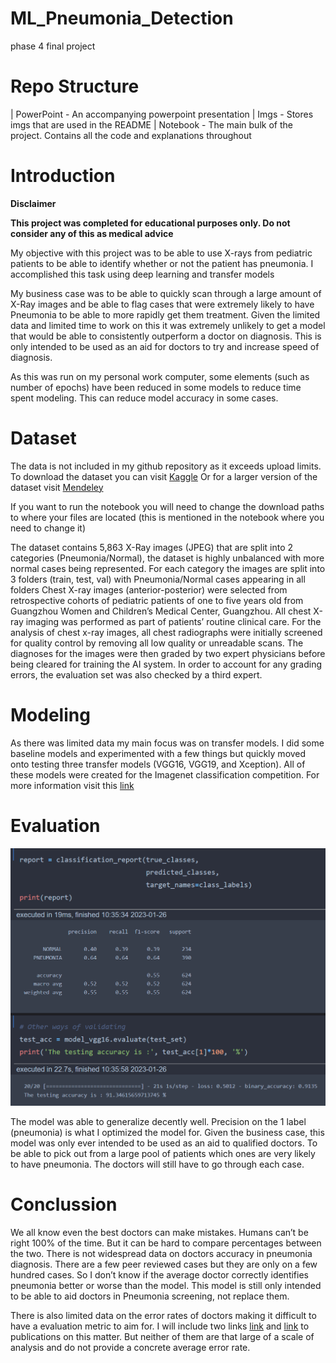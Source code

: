 # ML_Pneumonia_Detection
phase 4 final project

# Repo Structure
| PowerPoint - An accompanying powerpoint presentation
| Imgs - Stores imgs that are used in the README
| Notebook - The main bulk of the project. Contains all the code and explanations throughout

# Introduction

**Disclaimer**

**This project was completed for educational purposes only. Do not consider any of this as medical advice**

My objective with this project was to be able to use X-rays from pediatric patients to be able to identify whether or not the patient has pneumonia. I accomplished this task using deep learning and transfer models

My business case was to be able to quickly scan through a large amount of X-Ray images and be able to flag cases that were extremely likely to have Pneumonia to be able to more rapidly get them treatment. Given the limited data and limited time to work on this it was extremely unlikely to get a model that would be able to consistently outperform a doctor on diagnosis. This is only intended to be used as an aid for doctors to try and increase speed of diagnosis.

As this was run on my personal work computer, some elements (such as number of epochs) have been reduced in some models to reduce time spent modeling. This can reduce model accuracy in some cases.


# Dataset

The data is not included in my github repository as it exceeds upload limits. To download the dataset you can visit [Kaggle](https://www.kaggle.com/datasets/paultimothymooney/chest-xray-pneumonia) 
Or for a larger version of the dataset visit [Mendeley](https://data.mendeley.com/datasets/rscbjbr9sj/3) 

If you want to run the notebook you will need to change the download paths to where your files are located (this is mentioned in the notebook where you need to change it)

The dataset contains 5,863 X-Ray images (JPEG) that are split into 2 categories (Pneumonia/Normal), the dataset is highly unbalanced with more normal cases being represented. For each category the images are split into 3 folders (train, test, val) with Pneumonia/Normal cases appearing in all folders
Chest X-ray images (anterior-posterior) were selected from retrospective cohorts of pediatric patients of one to five years old from Guangzhou Women and Children’s Medical Center, Guangzhou. All chest X-ray imaging was performed as part of patients’ routine clinical care.
For the analysis of chest x-ray images, all chest radiographs were initially screened for quality control by removing all low quality or unreadable scans. The diagnoses for the images were then graded by two expert physicians before being cleared for training the AI system. In order to account for any grading errors, the evaluation set was also checked by a third expert.
# Modeling
As there was limited data my main focus was on transfer models. I did some baseline models and experimented with a few things but quickly moved onto testing three transfer models (VGG16, VGG19, and Xception). All of these models were created for the Imagenet classification competition. For more information visit this [link](https://dl.acm.org/doi/10.1145/3065386) 

# Evaluation
<img src="https://github.com/DivisiBULL/ML_Pneumonia_Detection/blob/main/imgs/classification%20report%20pneumonia%20detection.PNG">

The model was able to generalize decently well. Precision on the 1 label (pneumonia) is what I optimized the model for. Given the business case, this model was only ever intended to be used as an aid to qualified doctors. To be able to pick out from a large pool of patients which ones are very likely to have pneumonia. The doctors will still have to go through each case.


# Conclussion

We all know even the best doctors can make mistakes. Humans can’t be right 100% of the time. But it can be hard to compare percentages between the two. There is not widespread data on doctors accuracy in pneumonia diagnosis. There are a few peer reviewed cases but they are only on a few hundred cases. So I don’t know if the average doctor correctly identifies pneumonia better or worse than the model. 
This model is still only intended to be able to aid doctors in Pneumonia screening, not replace them. 

There is also limited data on the error rates of doctors making it difficult to have a evaluation metric to aim for. I will include two links [link](https://pubmed.ncbi.nlm.nih.gov/18299488/) and [link](https://pubmed.ncbi.nlm.nih.gov/15759443/) to publications on this matter. But neither of them are that large of a scale of analysis and do not provide a concrete average error rate.
